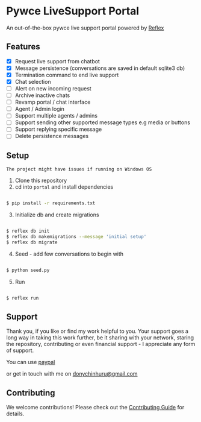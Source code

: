 # Pywce LiveSupport Portal
An out-of-the-box pywce live support portal powered by [Reflex]()

## Features
- [x] Request live support from chatbot 
- [x] Message persistence (conversations are saved in default sqlite3 db)
- [x] Termination command to end live support
- [x] Chat selection
- [ ] Alert on new incoming request
- [ ] Archive inactive chats
- [ ] Revamp portal / chat interface
- [ ] Agent / Admin login
- [ ] Support multiple agents / admins
- [ ] Support sending other supported message types e.g media or buttons
- [ ] Support replying specific message
- [ ] Delete persistence messages

## Setup
`The project might have issues if running on Windows OS`

1. Clone this repository
2. cd into `portal` and install dependencies
```bash

$ pip install -r requirements.txt
```
3. Initialize db and create migrations
```bash

$ reflex db init
$ reflex db makemigrations --message 'initial setup'
$ reflex db migrate
```
4. Seed - add few conversations to begin with
```bash

$ python seed.py
```
5. Run
```bash

$ reflex run
```

## Support
Thank you, if you like or find my work helpful to you.
Your support goes a long way in taking this work further, be it sharing with your network, staring the repository, contributing or even financial support - I appreciate any form of support.

You can use [paypal](https://www.paypal.me/donnclab) 

or get in touch with me on [donychinhuru@gmail.com](mailto:donychinhuru@gmail.com)

## Contributing

We welcome contributions! Please check out the [Contributing Guide](https://github.com/DonnC/pywce/blob/master/CONTRIBUTING.md) for details.

